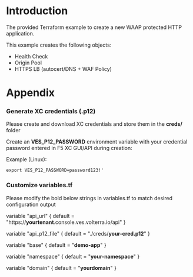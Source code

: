 # **Introduction**
The provided Terraform example to create a new WAAP protected HTTP application.  

This example creates the following objects:
* Health Check
* Origin Pool 
* HTTPS LB (autocert/DNS + WAF Policy)

# **Appendix**

### **Generate XC credentials (.p12)** 
Please create and download XC credentials and store them in the **creds/** folder

Create an **VES_P12_PASSWORD** environment variable with your credential password entered in F5 XC GUI/API during creation:

Example (Linux):
```
export VES_P12_PASSWORD=password123!'
```

### Customize **variables.tf**
Please modify the bold below strings in variables.tf to match desired configuration output

variable "api_url" {
  default = "https://**yourtenant**.console.ves.volterra.io/api"
}

variable "api_p12_file" {
  default = "./creds/**your-cred.p12**"
}

variable "base" {
  default = "**demo-app**"
}

variable "namespace" {
  default = "**your-namespace**"
}  

variable "domain" {
  default = "**yourdomain**"
} 


  
